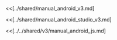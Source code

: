 <<[../shared/manual_android_v3.md]

<<[../shared/manual_android_studio_v3.md]

<<[../../shared/v3/manual_android_js.md]
